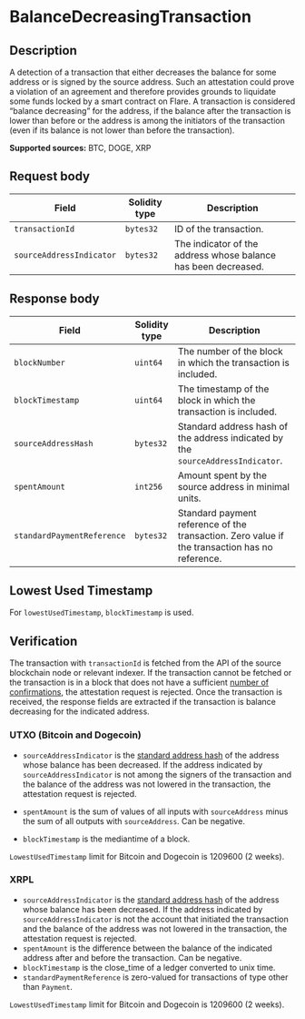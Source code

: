 # BalanceDecreasingTransaction

## Description

A detection of a transaction that either decreases the balance for some address or is signed by the source address.
Such an attestation could prove a violation of an agreement and therefore provides grounds to liquidate some funds locked by a smart contract on Flare.
A transaction is considered “balance decreasing” for the address, if the balance after the transaction is lower than before or the address is among the initiators of the transaction (even if its balance is not lower than before the transaction).

**Supported sources:** BTC, DOGE, XRP

## Request body

| Field                    | Solidity type | Description                                                    |
| ------------------------ | ------------- | -------------------------------------------------------------- |
| `transactionId`          | `bytes32`     | ID of the transaction.                                         |
| `sourceAddressIndicator` | `bytes32`     | The indicator of the address whose balance has been decreased. |

## Response body

| Field                      | Solidity type | Description                                                                                    |
| -------------------------- | ------------- | ---------------------------------------------------------------------------------------------- |
| `blockNumber`              | `uint64`      | The number of the block in which the transaction is included.                                  |
| `blockTimestamp`           | `uint64`      | The timestamp of the block in which the transaction is included.                               |
| `sourceAddressHash`        | `bytes32`     | Standard address hash of the address indicated by the `sourceAddressIndicator`.                |
| `spentAmount`              | `int256`      | Amount spent by the source address in minimal units.                                           |
| `standardPaymentReference` | `bytes32`     | Standard payment reference of the transaction. Zero value if the transaction has no reference. |

## Lowest Used Timestamp

For `lowestUsedTimestamp`, `blockTimestamp` is used.

## Verification

The transaction with `transactionId` is fetched from the API of the source blockchain node or relevant indexer.
If the transaction cannot be fetched or the transaction is in a block that does not have a sufficient [number of confirmations](./Reference.md#confirmation-number), the attestation request is rejected.
Once the transaction is received, the response fields are extracted if the transaction is balance decreasing for the indicated address.

### UTXO (Bitcoin and Dogecoin)

- `sourceAddressIndicator` is the [standard address hash](./Reference.md#standard-address-hash) of the address whose balance has been decreased.
  If the address indicated by `sourceAddressIndicator` is not among the signers of the transaction and the balance of the address was not lowered in the transaction, the attestation request is rejected.

- `spentAmount` is the sum of values of all inputs with `sourceAddress` minus the sum of all outputs with `sourceAddress`.
  Can be negative.
- `blockTimestamp` is the mediantime of a block.

`LowestUsedTimestamp` limit for Bitcoin and Dogecoin is $1209600$ (2 weeks).

### XRPL

- `sourceAddressIndicator` is the [standard address hash](./Reference.md#standard-address-hash) of the address whose balance has been decreased.
  If the address indicated by `sourceAddressIndicator` is not the account that initiated the transaction and the balance of the address was not lowered in the transaction, the attestation request is rejected.
- `spentAmount` is the difference between the balance of the indicated address after and before the transaction.
  Can be negative.
- `blockTimestamp` is the close_time of a ledger converted to unix time.
- `standardPaymentReference` is zero-valued for transactions of type other than `Payment`.

`LowestUsedTimestamp` limit for Bitcoin and Dogecoin is $1209600$ (2 weeks).
